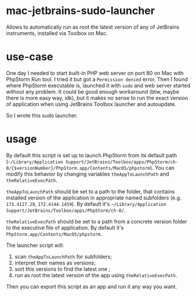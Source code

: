 # mac-jetbrains-sudo-launcher
Allows to automatically run as root the latest version of any of JetBrains instruments, installed via Toolbox on Mac.

# use-case
One day I needed to start built-in PHP web server on port 80 on Mac with PhpStorm Run tool. I tried it but got a `Permission denied` error. Then I found where PhpStorm executable is, launched it with `sudo` and web server started without any problem. It could be good enough workaround (btw, maybe there is more easy way, idk), but it makes no sense to run the exact version of application when using JetBrains Toolbox launcher and autoupdate. 

So I wrote this sudo launcher.

# usage
By default this script is set up to launch PhpStorm from its default path (`~/Library/Application Support/JetBrains/Toolbox/apps/PhpStorm/ch-0/{$versionNumber}/PhpStorm.app/Contents/MacOS/phpstorm`). You can modify this behavior by changing variables `theAppToLaunchPath` and `theRelativeExecPath`.

`theAppToLaunchPath` should be set to a path to the folder, that contains installed version of the application in appropriate named subfolders (e.g. `173.4127.29`, `172.4144.1459`). By default it's `~/Library/Application Support/JetBrains/Toolbox/apps/PhpStorm/ch-0/`.

`theRelativeExecPath` should be set to a path from a concrete version folder to the executive file of application. By default it's `PhpStorm.app/Contents/MacOS/phpstorm`.

The launcher script will:
1) scan `theAppToLaunchPath` for subfolders;
2) interpret their names as versions;
3) sort this versions to find the latest one ;
4) run as root the latest version of the app using `theRelativeExecPath`.

Then you can export this script as an app and run it any way you want. 

